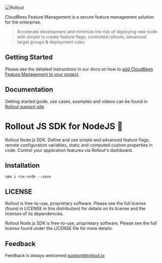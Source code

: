 ![Rollout](https://1ko9923xosh2dsbjsxpwqp45-wpengine.netdna-ssl.com/wp-content/themes/rollout/images/rollout_white_logo1.png)

CloudBees Feature Management is a secure feature management solution for the enterprise.

> Accelerate development and minimize the risk of deploying new code with simple to create feature flags, controlled rollouts, advanced target groups & deployment rules.

## Getting Started

Please see the detailed instructions in our docs on how to [add CloudBees Feature Management to your project](https://support.rollout.io/docs/installing-the-sdk).

## Documentation

Getting started guide, use cases, examples and videos can be found in [Rollout support site](https://support.rollout.io)

# Rollout JS SDK for NodeJS  🦆 

Rollout Node.js SDK. Define and use simple and advanced feature flags, remote configuration variables, static and computed custom properties in code. Control your application features via Rollout's dashboard.

## Installation
```
npm i rox-node --save
```

## LICENSE

Rollout is free-to-use, proprietary software. Please see the full license (found in LICENSE in this distribution) for details on its license and the licenses of its dependencies.

Rollout Node.js SDK is free-to-use, proprietary software. Please see the full license found under the LICENSE file for more details.

## Feedback

Feedback is always welcomed support@rollout.io
